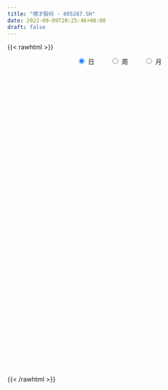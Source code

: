 ```yaml
---
title: "德才股份 - 605287.SH"
date: 2022-09-09T20:25:46+08:00
draft: false
---
```

{{< rawhtml >}}
    <div style="text-align: center">
        <label style="padding: 1rem;"><input style="margin-right: .5rem" type="radio" name="period" value="D" checked onclick="period_change(this)">日</label>
        <label style="padding: 1rem;"><input style="margin-right: .5rem" type="radio" name="period" value="W" onclick="period_change(this)">周</label>
        <label style="padding: 1rem;"><input style="margin-right: .5rem" type="radio" name="period" value="M" onclick="period_change(this)">月</label>
    </div>
    <div id="chart" style="height: 700px;"></div> 
    <script type="text/javascript">
        const D_v = [6586.24,21368.55,115483.19,75875.28,67009.98,45117.8,30492.88,46226.77,47907.28,28290.78,33789.11,23538.32,19998.0,23959.53,26207.3,23365.23,20131.5,15003.35,14083.67,17465.08,15652.26,12820.35,26145.32,20673.61,14553.44,12151.21,11548.1,14999.59,9668.0,27415.74,23268.09,25449.66,20126.17,12416.09,7668.91,11238.77,10821.1,10421.33,11871.44,16351.26,7680.87,14588.43,8398.18,8589.37,9424.03,7746.92,13020.24,26960.28,19848.56,19402.85,15115.69,9011.76,10310.0,6351.92,4906.67,6002.8,6722.03,8168.66,3626.4,7380.38,2760.72,3290.95,3702.9,4397.41,3601.44,3054.05,3240.58,3213.6,4253.01,4013.81,5718.4,4547.26,4730.03,5297.14,5961.33,11525.93,4841.05,4975.91,5561.45,5568.76,3425.98,3963.49,3715.61,6444.96,6772.75,6658.47,5521.7,9421.05,6663.05,4938.35,6088.57,4114.55,4274.1,4609.08,6238.71,5667.64,3914.49,4353.16,4968.0,5592.02,5282.96,4624.49,6031.49,6805.0,5148.0,6420.35,7043.47,5841.49,6207.3,18993.71,9990.63,11486.57,6952.02,12913.11,9933.6,8413.55,7892.12,5104.86,6743.93,4629.26,8440.34,9681.51,10823.04,6127.0,10005.02,14372.4,29770.62,18591.0,46255.64,89722.69,42957.73,36015.23,66776.99,84191.05,45534.0,36509.66,26787.96,39007.47,15828.59,19090.54,11042.42,17081.25,32804.04,24981.73,30517.64,46092.62,37477.55,27126.03,21765.54,23590.56,23121.64,14738.0,36374.15,21999.15,20171.96,17620.05,13995.39,8602.47,6425.0,10796.05,9232.0,10311.0,12737.0,12442.99,9728.0,8390.89,9341.26,9806.2,8599.64,8581.04,16852.45,10362.0,9268.0,6029.59,5219.0,12363.1,7458.0,7479.0,4381.0,10811.14,6592.99,7311.99,11777.05,37586.5,67230.76,36291.87,27453.98,22654.59,30373.54,10926.98,7060.54,8236.98,11582.05,9804.0,20304.4,12532.0,20272.5,23724.0,19591.7,12137.54,10653.0,7809.49,16466.1,16964.58,21224.94,10171.0,7766.0,6868.0,9263.0,6622.0,6111.05,8216.0,19365.0,11745.56,19527.58,13512.63,9565.52,8064.98,6591.37,5739.0,9655.21,7383.0,6909.6,6034.0,4033.0,5588.34,6097.86,5303.36,3073.49,4824.47,8845.27,3597.49,3733.0,2535.49,3342.98,2863.83,5756.49,5443.05,4369.37,4346.79,3143.03,4825.83,5400.38,5972.99,3612.55,3786.0,5231.0,6358.0,3724.0,6656.0,4686.0,4345.05,3542.54,5029.05,5538.72,5275.49,3023.0,3176.47,4356.0,3173.49,4059.0,9890.92,3574.16,1973.0,2243.0,2897.0,2920.98,3254.78,3997.49,2824.05,2104.65,3168.0,2539.0,2465.0,2528.0,1687.0,9336.41,6056.98,3074.83,2644.0,1934.05,3140.0,3630.58,2783.0,2462.41,4135.45,4441.0,6119.0,4502.0,4491.05]
const D_histogram = [0.0,0.2903703704,0.1622859555,-0.2172660614,-0.5119556921,-0.7713017938,-0.9044353995,-1.0783326638,-1.2323827177,-1.2622766079,-1.2852125924,-1.2122256954,-1.0852847937,-0.9484909114,-0.8769009006,-0.8230447566,-0.8182654444,-0.7188258186,-0.6089399236,-0.4368904083,-0.2613428939,-0.1024205651,0.1432830309,0.2846684108,0.3979192232,0.4720140378,0.5249029398,0.5209645515,0.5091449404,0.600972896,0.6341571249,0.6867500851,0.6284849549,0.5323523335,0.4897015078,0.4842444401,0.4961766637,0.4732175763,0.4578704111,0.3691976461,0.3034667293,0.2925218015,0.2705121638,0.2465718463,0.2572141351,0.26222276,0.2851762768,0.3532619601,0.3801672746,0.3930245184,0.3336037896,0.2631440419,0.1722665163,0.1259315039,0.0879588047,0.0774392096,0.0385529252,-0.0397749727,-0.0837441859,-0.1515454803,-0.1640142324,-0.1382214582,-0.1009713453,-0.0946386411,-0.0624900987,-0.0291052505,-0.0144982079,-0.0021825847,0.0042271305,0.000845905,-0.0206221272,-0.0197072192,-0.0411422304,-0.0747301313,-0.120385936,-0.2111430606,-0.225374387,-0.1884665923,-0.2014212577,-0.1442968301,-0.0925007546,-0.0446342648,0.0143161426,0.0930452437,0.1760030085,0.2262288096,0.267468372,0.3360419651,0.3452733905,0.3581590784,0.3137693071,0.2925281265,0.260077559,0.2427693369,0.250622288,0.242630413,0.2067043055,0.1412800378,0.1147195515,0.1174780657,0.1062919675,0.1039405584,0.0534060869,0.041569153,0.0194131379,0.0263680695,0.0415718419,0.0655213068,0.0680205299,0.1301794246,0.1585299447,0.1491644649,0.111204892,0.1412988568,0.1368429933,0.0998046547,0.0223603822,-0.0049249705,0.0032225908,-0.0013171758,0.0164261723,-0.0109055031,0.0077204341,-0.0000873006,0.0206187094,0.0229644295,0.1036098745,0.1580307479,0.3765964237,0.4349255493,0.4493992978,0.3261123074,0.4259712663,0.385710359,0.2518365226,0.060626404,-0.0341057005,-0.2956198037,-0.4475375663,-0.5996362068,-0.6582689475,-0.5733348634,-0.3619945622,-0.222716079,-0.1092328983,0.0430090551,0.1329697288,0.1367550928,0.1479204485,0.102800389,0.1170682994,0.0998979454,0.0024301498,-0.0432597936,-0.1503673144,-0.1866280968,-0.2629493255,-0.2959618025,-0.303891304,-0.3237089237,-0.3485629386,-0.3655418614,-0.4250012232,-0.472539341,-0.4464951039,-0.4180745131,-0.4397555788,-0.5028258991,-0.4795340581,-0.407983719,-0.2458273105,-0.1050204201,-0.0000532003,0.0795006809,0.1247345438,0.1974940626,0.2175096325,0.2016449661,0.2025920999,0.2078215559,0.1741439797,0.1933917742,0.2022427274,0.3778744304,0.4801324642,0.4597470193,0.3637881534,0.2648676352,0.0365701365,-0.1192587519,-0.2001652676,-0.251112427,-0.3259872899,-0.3231231427,-0.2773291367,-0.2836154084,-0.3081669262,-0.4525818989,-0.4312266695,-0.3335481079,-0.2402550562,-0.1189540282,0.0572101882,0.1677752927,0.3025215288,0.3693660584,0.370159854,0.3305835778,0.3193557939,0.2868282235,0.2566798316,0.2622032512,0.2426110155,0.2134944612,0.2062514082,0.19858796,0.1663594126,0.1334459532,0.085570016,0.0484995377,0.0691740683,0.0514102837,0.0116444936,-0.0577226249,-0.083801308,-0.1169274424,-0.1448096351,-0.1516589297,-0.140153262,-0.140401127,-0.0717398626,-0.0354374783,-0.0467663405,-0.0323658866,-0.0159216325,0.0041687728,0.0484562003,0.0639963094,0.0892756064,0.0770109197,0.0672088687,0.0446329444,0.0457648222,0.0150057543,0.0111468407,-0.0037544646,-0.0401034581,-0.0055737827,0.0205297394,-0.0200518734,-0.001978177,0.0263895209,0.0398785951,0.0164406065,0.0259318278,0.0050898361,0.0084362032,0.0178142421,0.0361841912,0.0253212795,0.0304708782,-0.058067207,-0.1022740554,-0.1142299142,-0.0987026123,-0.0799401106,-0.0580366802,-0.0332659832,0.0137771656,0.0403739433,0.0552217709,0.0815848506,0.091899517,0.0888524729,0.0748350793,0.0666312899,0.0725603712,0.0307119259,-0.0044972431,-0.039432659,-0.0461100025,-0.0250479526,-0.0125352953,-0.0143048918,-0.0038411301,0.02332314,0.0569251046,0.0907563471,0.1131783054,0.1014887274]
const D_fast = [0.0,0.362962963,0.2754500369,-0.1584184953,-0.5810970491,-1.0332685992,-1.3925110547,-1.835991485,-2.2981372184,-2.6436002605,-2.9878393932,-3.2179089199,-3.3622892168,-3.4626180622,-3.6102532766,-3.7621583218,-3.9619453706,-4.0422121995,-4.0845612854,-4.0217343722,-3.9115225813,-3.7782053938,-3.4966810401,-3.2841285574,-3.0713979392,-2.8792996151,-2.6951849782,-2.5688822286,-2.4534156046,-2.2113444251,-2.0196209149,-1.7953404335,-1.6964843249,-1.6595288629,-1.5797543116,-1.4641502693,-1.3281738798,-1.2328285732,-1.1337081355,-1.1300814891,-1.1199457235,-1.0577602009,-1.0121417977,-0.9744391536,-0.899493331,-0.8289290161,-0.7346814302,-0.5782802568,-0.4563331237,-0.3452197502,-0.3212395317,-0.3259132689,-0.3737241654,-0.3885763018,-0.4045592998,-0.3957190926,-0.4249671457,-0.5132387867,-0.5781440464,-0.6838317109,-0.7373040211,-0.7460666115,-0.7340593349,-0.751386291,-0.7348602732,-0.7087517376,-0.697769247,-0.68599927,-0.6785327721,-0.6817025214,-0.7083260854,-0.7123379822,-0.744058551,-0.7963289848,-0.8720812735,-1.0156241632,-1.0861990864,-1.0964079397,-1.1597179195,-1.1386676995,-1.1099968126,-1.073288889,-1.010759446,-0.9087690339,-0.781810517,-0.6750275134,-0.5669208581,-0.4143367737,-0.3187870007,-0.2163615432,-0.1823089877,-0.1304181367,-0.0978493145,-0.0544652024,0.0160433208,0.068709049,0.0844590179,0.0543547596,0.0564741612,0.0886021919,0.1039890855,0.1276228161,0.0904398663,0.0889952206,0.0716924899,0.085239439,0.1108361718,0.1511659634,0.1706703191,0.2653740698,0.3333570761,0.3612827126,0.3511243627,0.4165430417,0.4462979264,0.4342107515,0.3623565746,0.3338399793,0.3427931883,0.3379241277,0.359774019,0.3297159677,0.3502720134,0.3424424536,0.3683031409,0.3763899684,0.482937882,0.5768664425,0.8895812241,1.0566417371,1.1834653101,1.1417063965,1.3480581719,1.4042248544,1.3333101486,1.157256631,1.0539981015,0.7185790473,0.4547768931,0.1527692009,-0.0704307767,-0.1288304085,-0.0079887478,0.0756107157,0.1617856718,0.324779889,0.4479829949,0.4859571321,0.5341025999,0.5146826376,0.5582176229,0.5660217552,0.469161497,0.4126566053,0.2679572559,0.1850394493,0.0429808892,-0.0640220384,-0.1479243659,-0.2486692166,-0.3606639661,-0.4690283542,-0.6347380218,-0.8004109748,-0.8859905138,-0.9620885513,-1.0937085117,-1.2824853068,-1.3790769803,-1.4095225709,-1.3088229901,-1.1942712047,-1.089317285,-0.9898882336,-0.9134707348,-0.7913377003,-0.7169447222,-0.6823981472,-0.6308029884,-0.5736181433,-0.5637597246,-0.4961639866,-0.4367523516,-0.1666520409,0.0556391089,0.1501904188,0.1451785913,0.1124749818,-0.1066799826,-0.292323559,-0.4232713917,-0.5369966578,-0.6933683432,-0.7712849816,-0.7948232598,-0.8720133837,-0.973606633,-1.2311670804,-1.3176185183,-1.3033269837,-1.2700976961,-1.1785351751,-0.9880684117,-0.835559484,-0.6251828657,-0.4659968215,-0.3726630624,-0.3295934442,-0.2609822796,-0.2218027941,-0.1877812281,-0.1167069957,-0.0756464775,-0.0513894165,-0.0070696175,0.0349139244,0.0442752301,0.044723259,0.0182398258,-0.0067057681,0.0312622796,0.026351066,-0.0105036007,-0.0943013755,-0.1413303857,-0.2036883807,-0.2677729821,-0.3125370091,-0.3360696569,-0.3714178037,-0.3206915049,-0.2932484902,-0.3162689375,-0.3099599553,-0.2974961093,-0.2763635108,-0.2199620333,-0.1884228468,-0.1408246482,-0.133836605,-0.1268364388,-0.138254127,-0.1256810437,-0.152688673,-0.1537608764,-0.1696007978,-0.2159756559,-0.1828394262,-0.1516034693,-0.1971980504,-0.1796188982,-0.1446538201,-0.1211950971,-0.1405229341,-0.1245487558,-0.1441182885,-0.1386628706,-0.1248312712,-0.0974152743,-0.1019478661,-0.0891805479,-0.1922354348,-0.262010797,-0.3025241344,-0.3116724856,-0.3128950116,-0.3055007512,-0.28904655,-0.2385591097,-0.2018688462,-0.1732155759,-0.1264562836,-0.0931667379,-0.0740006637,-0.0693092876,-0.0608552545,-0.0367860804,-0.0709565443,-0.107290024,-0.1520836046,-0.1702884487,-0.155488387,-0.1461095536,-0.1514553729,-0.1419518938,-0.1089568387,-0.061123598,-0.0046032687,0.0461132659,0.0597958698]
const D_slow = [0.0,0.0725925926,0.1131640815,0.0588475661,-0.0691413569,-0.2619668054,-0.4880756552,-0.7576588212,-1.0657545006,-1.3813236526,-1.7026268007,-2.0056832246,-2.277004423,-2.5141271508,-2.733352376,-2.9391135652,-3.1436799262,-3.3233863809,-3.4756213618,-3.5848439639,-3.6501796874,-3.6757848286,-3.6399640709,-3.5687969682,-3.4693171624,-3.351313653,-3.220087918,-3.0898467801,-2.962560545,-2.812317321,-2.6537780398,-2.4820905185,-2.3249692798,-2.1918811964,-2.0694558195,-1.9483947094,-1.8243505435,-1.7060461494,-1.5915785467,-1.4992791352,-1.4234124528,-1.3502820024,-1.2826539615,-1.2210109999,-1.1567074661,-1.0911517761,-1.0198577069,-0.9315422169,-0.8365003983,-0.7382442687,-0.6548433213,-0.5890573108,-0.5459906817,-0.5145078057,-0.4925181046,-0.4731583022,-0.4635200709,-0.473463814,-0.4943998605,-0.5322862306,-0.5732897887,-0.6078451532,-0.6330879896,-0.6567476498,-0.6723701745,-0.6796464871,-0.6832710391,-0.6838166853,-0.6827599026,-0.6825484264,-0.6877039582,-0.692630763,-0.7029163206,-0.7215988534,-0.7516953374,-0.8044811026,-0.8608246994,-0.9079413474,-0.9582966618,-0.9943708694,-1.017496058,-1.0286546242,-1.0250755886,-1.0018142776,-0.9578135255,-0.9012563231,-0.8343892301,-0.7503787388,-0.6640603912,-0.5745206216,-0.4960782948,-0.4229462632,-0.3579268734,-0.2972345392,-0.2345789672,-0.173921364,-0.1222452876,-0.0869252782,-0.0582453903,-0.0288758739,-0.002302882,0.0236822576,0.0370337794,0.0474260676,0.0522793521,0.0588713695,0.0692643299,0.0856446566,0.1026497891,0.1351946453,0.1748271314,0.2121182477,0.2399194707,0.2752441849,0.3094549332,0.3344060968,0.3399961924,0.3387649498,0.3395705975,0.3392413035,0.3433478466,0.3406214708,0.3425515794,0.3425297542,0.3476844315,0.3534255389,0.3793280075,0.4188356945,0.5129848004,0.6217161878,0.7340660122,0.8155940891,0.9220869056,1.0185144954,1.081473626,1.096630227,1.0881038019,1.014198851,0.9023144594,0.7524054077,0.5878381708,0.444504455,0.3540058144,0.2983267947,0.2710185701,0.2817708339,0.3150132661,0.3492020393,0.3861821514,0.4118822487,0.4411493235,0.4661238098,0.4667313473,0.4559163989,0.4183245703,0.3716675461,0.3059302147,0.2319397641,0.1559669381,0.0750397072,-0.0121010275,-0.1034864928,-0.2097367986,-0.3278716339,-0.4394954099,-0.5440140382,-0.6539529329,-0.7796594076,-0.8995429222,-1.0015388519,-1.0629956796,-1.0892507846,-1.0892640847,-1.0693889145,-1.0382052785,-0.9888317629,-0.9344543547,-0.8840431132,-0.8333950883,-0.7814396993,-0.7379037043,-0.6895557608,-0.6389950789,-0.5445264713,-0.4244933553,-0.3095566005,-0.2186095621,-0.1523926533,-0.1432501192,-0.1730648071,-0.223106124,-0.2858842308,-0.3673810533,-0.4481618389,-0.5174941231,-0.5883979752,-0.6654397068,-0.7785851815,-0.8863918489,-0.9697788758,-1.0298426399,-1.059581147,-1.0452785999,-1.0033347767,-0.9277043945,-0.8353628799,-0.7428229164,-0.660177022,-0.5803380735,-0.5086310176,-0.4444610597,-0.3789102469,-0.318257493,-0.2648838777,-0.2133210257,-0.1636740357,-0.1220841825,-0.0887226942,-0.0673301902,-0.0552053058,-0.0379117887,-0.0250592178,-0.0221480944,-0.0365787506,-0.0575290776,-0.0867609382,-0.122963347,-0.1608780794,-0.1959163949,-0.2310166767,-0.2489516423,-0.2578110119,-0.269502597,-0.2775940687,-0.2815744768,-0.2805322836,-0.2684182335,-0.2524191562,-0.2301002546,-0.2108475247,-0.1940453075,-0.1828870714,-0.1714458659,-0.1676944273,-0.1649077171,-0.1658463333,-0.1758721978,-0.1772656435,-0.1721332086,-0.177146177,-0.1776407212,-0.171043341,-0.1610736922,-0.1569635406,-0.1504805836,-0.1492081246,-0.1470990738,-0.1426455133,-0.1335994655,-0.1272691456,-0.1196514261,-0.1341682278,-0.1597367416,-0.1882942202,-0.2129698733,-0.2329549009,-0.247464071,-0.2557805668,-0.2523362754,-0.2422427895,-0.2284373468,-0.2080411342,-0.1850662549,-0.1628531367,-0.1441443669,-0.1274865444,-0.1093464516,-0.1016684701,-0.1027927809,-0.1126509456,-0.1241784463,-0.1304404344,-0.1335742582,-0.1371504812,-0.1381107637,-0.1322799787,-0.1180487026,-0.0953596158,-0.0670650395,-0.0416928576]
const D_data = [['2021-07-06', 37.87, 45.45, 37.87, 45.45],['2021-07-07', 50.0, 50.0, 50.0, 50.0],['2021-07-08', 55.0, 45.39, 45.05, 55.0],['2021-07-09', 41.3, 40.85, 40.85, 44.2],['2021-07-12', 39.98, 39.79, 38.11, 41.5],['2021-07-13', 39.0, 38.19, 38.15, 39.05],['2021-07-14', 38.19, 37.98, 37.77, 38.57],['2021-07-15', 37.99, 35.75, 35.7, 38.09],['2021-07-16', 35.6, 34.05, 33.91, 35.7],['2021-07-19', 33.7, 33.93, 33.35, 34.51],['2021-07-20', 33.66, 32.63, 32.41, 33.93],['2021-07-21', 32.7, 32.7, 32.57, 33.23],['2021-07-22', 32.7, 32.69, 32.33, 32.9],['2021-07-23', 32.88, 32.37, 32.35, 33.27],['2021-07-26', 32.18, 31.01, 30.81, 32.19],['2021-07-27', 31.27, 30.04, 30.0, 31.27],['2021-07-28', 29.84, 28.49, 28.2, 29.84],['2021-07-29', 28.45, 28.88, 28.45, 29.25],['2021-07-30', 28.89, 28.56, 28.22, 28.9],['2021-08-02', 28.56, 29.18, 28.25, 29.45],['2021-08-03', 29.35, 29.37, 29.2, 29.94],['2021-08-04', 29.19, 29.4, 28.87, 29.6],['2021-08-05', 29.39, 31.08, 29.13, 31.78],['2021-08-06', 30.42, 30.48, 30.33, 31.33],['2021-08-09', 30.16, 30.59, 29.81, 30.77],['2021-08-10', 30.51, 30.47, 30.36, 30.78],['2021-08-11', 30.45, 30.48, 30.26, 30.77],['2021-08-12', 30.6, 29.87, 29.8, 30.6],['2021-08-13', 29.84, 29.71, 29.68, 30.1],['2021-08-16', 29.75, 31.26, 29.75, 31.5],['2021-08-17', 31.23, 30.97, 30.6, 31.74],['2021-08-18', 30.93, 31.61, 30.83, 31.79],['2021-08-19', 31.75, 30.39, 30.22, 31.78],['2021-08-20', 30.1, 29.64, 29.38, 30.15],['2021-08-23', 29.3, 30.04, 29.29, 30.15],['2021-08-24', 30.0, 30.48, 29.92, 30.65],['2021-08-25', 30.48, 30.84, 30.45, 31.02],['2021-08-26', 30.86, 30.51, 30.51, 31.05],['2021-08-27', 30.9, 30.64, 30.52, 31.45],['2021-08-30', 30.55, 29.55, 29.55, 30.84],['2021-08-31', 29.54, 29.48, 29.3, 29.8],['2021-09-01', 29.51, 30.0, 28.97, 30.46],['2021-09-02', 29.8, 29.81, 29.6, 29.92],['2021-09-03', 29.64, 29.69, 29.64, 30.06],['2021-09-06', 29.69, 30.12, 29.64, 30.15],['2021-09-07', 30.12, 30.14, 29.9, 30.19],['2021-09-08', 30.23, 30.51, 29.95, 30.64],['2021-09-09', 30.49, 31.44, 30.33, 31.58],['2021-09-10', 31.28, 31.35, 30.63, 31.45],['2021-09-13', 31.36, 31.48, 31.0, 31.92],['2021-09-14', 31.48, 30.64, 30.61, 31.49],['2021-09-15', 30.59, 30.3, 30.05, 30.67],['2021-09-16', 30.3, 29.7, 29.69, 30.3],['2021-09-17', 29.72, 29.93, 29.6, 30.15],['2021-09-22', 29.7, 29.82, 29.31, 29.89],['2021-09-23', 29.81, 30.03, 29.8, 30.17],['2021-09-24', 30.15, 29.52, 29.46, 30.15],['2021-09-27', 29.41, 28.64, 28.54, 29.62],['2021-09-28', 28.64, 28.62, 28.41, 28.84],['2021-09-29', 28.62, 27.85, 27.85, 28.62],['2021-09-30', 27.79, 28.12, 27.79, 28.25],['2021-10-08', 28.18, 28.43, 28.18, 28.55],['2021-10-11', 28.39, 28.56, 28.39, 28.66],['2021-10-12', 28.49, 28.12, 27.99, 28.57],['2021-10-13', 28.12, 28.39, 28.01, 28.44],['2021-10-14', 28.28, 28.45, 28.19, 28.5],['2021-10-15', 28.57, 28.23, 28.18, 28.57],['2021-10-18', 28.2, 28.17, 28.08, 28.4],['2021-10-19', 28.18, 28.05, 28.0, 28.25],['2021-10-20', 28.05, 27.84, 27.84, 28.15],['2021-10-21', 27.91, 27.44, 27.41, 27.95],['2021-10-22', 27.4, 27.55, 27.4, 27.87],['2021-10-25', 27.7, 27.09, 26.56, 27.7],['2021-10-26', 27.21, 26.64, 26.63, 27.22],['2021-10-27', 26.56, 26.09, 26.0, 26.7],['2021-10-28', 25.51, 24.91, 24.8, 25.88],['2021-10-29', 24.91, 25.29, 24.7, 25.41],['2021-11-01', 25.14, 25.7, 25.06, 25.82],['2021-11-02', 25.61, 24.85, 24.72, 25.68],['2021-11-03', 25.0, 25.57, 25.0, 25.88],['2021-11-04', 25.66, 25.56, 25.44, 25.67],['2021-11-05', 25.58, 25.58, 25.51, 25.84],['2021-11-08', 25.6, 25.85, 25.5, 25.85],['2021-11-09', 25.94, 26.37, 25.77, 26.49],['2021-11-10', 26.6, 26.83, 26.17, 26.83],['2021-11-11', 26.84, 26.81, 26.55, 27.06],['2021-11-12', 26.8, 27.02, 26.66, 27.17],['2021-11-15', 27.02, 27.79, 27.02, 27.79],['2021-11-16', 27.82, 27.43, 27.39, 27.92],['2021-11-17', 27.45, 27.73, 27.45, 27.79],['2021-11-18', 27.73, 27.12, 27.06, 27.73],['2021-11-19', 27.0, 27.41, 27.0, 27.55],['2021-11-22', 27.38, 27.29, 27.22, 27.54],['2021-11-23', 27.33, 27.5, 27.18, 27.54],['2021-11-24', 27.49, 27.95, 27.43, 28.08],['2021-11-25', 28.0, 27.92, 27.63, 28.17],['2021-11-26', 27.9, 27.61, 27.51, 27.94],['2021-11-29', 27.26, 27.09, 26.92, 27.32],['2021-11-30', 27.28, 27.42, 27.2, 27.66],['2021-12-01', 27.25, 27.81, 27.24, 27.94],['2021-12-02', 28.07, 27.7, 27.66, 28.07],['2021-12-03', 27.71, 27.86, 27.67, 27.98],['2021-12-06', 28.0, 27.18, 27.06, 28.06],['2021-12-07', 27.46, 27.54, 26.92, 27.88],['2021-12-08', 27.6, 27.35, 27.2, 27.78],['2021-12-09', 27.36, 27.7, 27.33, 27.84],['2021-12-10', 27.75, 27.9, 27.61, 28.18],['2021-12-13', 27.9, 28.17, 27.89, 28.37],['2021-12-14', 28.2, 28.04, 27.81, 28.2],['2021-12-15', 28.18, 29.06, 28.01, 29.28],['2021-12-16', 28.98, 29.02, 28.61, 29.18],['2021-12-17', 29.38, 28.75, 28.75, 29.8],['2021-12-20', 28.7, 28.4, 28.35, 29.0],['2021-12-21', 28.75, 29.37, 28.46, 29.44],['2021-12-22', 29.85, 29.16, 29.07, 29.96],['2021-12-23', 29.37, 28.78, 28.62, 29.55],['2021-12-24', 28.77, 28.06, 28.02, 28.95],['2021-12-27', 28.3, 28.46, 27.9, 28.62],['2021-12-28', 28.33, 28.9, 28.33, 29.41],['2021-12-29', 28.87, 28.8, 28.5, 29.1],['2021-12-30', 28.62, 29.17, 28.5, 29.21],['2021-12-31', 28.85, 28.63, 28.54, 29.16],['2022-01-04', 28.65, 29.23, 28.55, 29.29],['2022-01-05', 29.07, 28.98, 28.7, 29.22],['2022-01-06', 28.8, 29.43, 28.77, 29.54],['2022-01-07', 29.46, 29.33, 29.23, 29.94],['2022-01-10', 29.8, 30.64, 29.25, 31.2],['2022-01-11', 30.39, 30.84, 30.27, 30.95],['2022-01-12', 30.72, 33.92, 30.72, 33.92],['2022-01-13', 35.8, 33.07, 32.4, 36.2],['2022-01-14', 32.57, 33.17, 32.09, 34.0],['2022-01-17', 32.03, 31.57, 31.16, 32.49],['2022-01-18', 31.46, 34.73, 30.16, 34.73],['2022-01-19', 34.7, 33.6, 33.3, 37.09],['2022-01-20', 33.31, 32.36, 32.3, 34.14],['2022-01-21', 32.5, 31.04, 31.01, 32.84],['2022-01-24', 31.0, 31.64, 30.89, 32.54],['2022-01-25', 31.48, 28.6, 28.48, 31.49],['2022-01-26', 28.6, 28.69, 28.28, 29.19],['2022-01-27', 28.5, 27.56, 27.45, 28.5],['2022-01-28', 27.76, 27.75, 27.31, 28.19],['2022-02-07', 28.16, 29.2, 27.74, 29.48],['2022-02-08', 29.2, 31.27, 28.9, 31.29],['2022-02-09', 31.88, 31.13, 30.01, 31.88],['2022-02-10', 30.66, 31.4, 30.66, 32.59],['2022-02-11', 31.0, 32.62, 30.8, 33.52],['2022-02-14', 32.62, 32.61, 32.15, 33.3],['2022-02-15', 32.74, 31.94, 31.68, 32.82],['2022-02-16', 31.8, 32.24, 31.72, 32.38],['2022-02-17', 32.09, 31.6, 31.42, 32.32],['2022-02-18', 31.51, 32.41, 31.23, 32.56],['2022-02-21', 32.32, 32.16, 31.91, 32.4],['2022-02-22', 32.2, 30.95, 30.73, 33.18],['2022-02-23', 30.9, 31.26, 30.75, 31.45],['2022-02-24', 30.85, 30.06, 29.5, 31.46],['2022-02-25', 30.16, 30.48, 30.16, 31.69],['2022-02-28', 30.48, 29.54, 29.43, 30.51],['2022-03-01', 29.8, 29.6, 29.32, 29.97],['2022-03-02', 29.45, 29.59, 29.4, 29.78],['2022-03-03', 29.62, 29.13, 29.1, 29.79],['2022-03-04', 29.12, 28.68, 28.61, 29.13],['2022-03-07', 28.68, 28.37, 28.09, 28.87],['2022-03-08', 28.3, 27.29, 27.11, 28.38],['2022-03-09', 27.19, 26.75, 25.63, 27.52],['2022-03-10', 27.0, 27.19, 26.93, 27.6],['2022-03-11', 26.88, 26.95, 26.16, 27.14],['2022-03-14', 26.61, 25.91, 25.81, 26.77],['2022-03-15', 25.76, 24.68, 24.58, 26.18],['2022-03-16', 24.99, 25.14, 24.21, 25.26],['2022-03-17', 25.37, 25.51, 25.35, 25.92],['2022-03-18', 25.52, 26.87, 25.41, 27.1],['2022-03-21', 26.83, 27.13, 26.68, 27.17],['2022-03-22', 27.05, 27.15, 26.62, 27.49],['2022-03-23', 26.96, 27.21, 26.94, 27.4],['2022-03-24', 27.0, 27.05, 26.75, 27.13],['2022-03-25', 27.6, 27.7, 27.26, 28.18],['2022-03-28', 27.28, 27.32, 26.76, 27.68],['2022-03-29', 27.69, 26.92, 26.68, 27.69],['2022-03-30', 27.26, 27.13, 26.78, 27.29],['2022-03-31', 27.0, 27.25, 27.0, 27.94],['2022-04-01', 26.95, 26.73, 26.6, 27.55],['2022-04-06', 26.78, 27.4, 26.69, 27.75],['2022-04-07', 27.4, 27.41, 27.12, 28.49],['2022-04-08', 27.52, 30.15, 27.52, 30.15],['2022-04-11', 31.0, 30.26, 29.1, 32.49],['2022-04-12', 28.5, 29.27, 28.0, 29.65],['2022-04-13', 28.86, 28.3, 28.03, 28.86],['2022-04-14', 28.38, 27.96, 27.69, 28.5],['2022-04-15', 27.73, 25.55, 25.29, 27.97],['2022-04-18', 25.19, 25.36, 24.55, 25.65],['2022-04-19', 25.19, 25.5, 25.18, 25.75],['2022-04-20', 25.65, 25.3, 25.21, 25.74],['2022-04-21', 25.05, 24.38, 24.3, 25.35],['2022-04-22', 24.25, 24.84, 23.92, 25.31],['2022-04-25', 24.39, 25.2, 24.33, 26.0],['2022-04-26', 24.9, 24.35, 24.2, 25.3],['2022-04-27', 25.0, 23.71, 22.35, 25.0],['2022-04-28', 21.65, 21.34, 21.34, 22.0],['2022-04-29', 21.01, 22.61, 21.01, 22.99],['2022-05-05', 22.36, 23.45, 22.13, 23.85],['2022-05-06', 22.88, 23.54, 22.87, 24.27],['2022-05-09', 24.1, 24.18, 23.7, 24.5],['2022-05-10', 23.72, 25.5, 23.7, 25.66],['2022-05-11', 25.82, 25.4, 25.36, 26.35],['2022-05-12', 25.46, 26.42, 25.1, 27.27],['2022-05-13', 26.13, 26.26, 25.81, 26.42],['2022-05-16', 26.01, 25.8, 25.66, 26.37],['2022-05-17', 25.67, 25.37, 24.96, 25.82],['2022-05-18', 25.73, 25.76, 25.44, 26.64],['2022-05-19', 25.67, 25.54, 25.05, 25.73],['2022-05-20', 25.7, 25.55, 25.22, 25.76],['2022-05-23', 25.61, 26.08, 25.4, 26.18],['2022-05-24', 26.3, 25.88, 25.18, 26.3],['2022-05-25', 25.67, 25.77, 25.38, 26.09],['2022-05-26', 25.8, 26.08, 25.8, 27.53],['2022-05-27', 25.65, 26.17, 25.61, 26.5],['2022-05-30', 26.08, 25.88, 25.52, 26.26],['2022-05-31', 26.04, 25.8, 25.39, 26.05],['2022-06-01', 25.8, 25.47, 25.3, 25.95],['2022-06-02', 25.32, 25.42, 25.15, 25.5],['2022-06-06', 25.42, 26.14, 25.39, 26.17],['2022-06-07', 26.26, 25.71, 25.42, 26.31],['2022-06-08', 25.93, 25.3, 24.91, 25.93],['2022-06-09', 25.08, 24.61, 24.53, 25.25],['2022-06-10', 24.66, 24.83, 24.36, 25.0],['2022-06-13', 24.76, 24.49, 24.12, 25.09],['2022-06-14', 24.59, 24.27, 23.7, 24.59],['2022-06-15', 24.05, 24.3, 24.05, 24.7],['2022-06-16', 24.31, 24.4, 24.24, 24.47],['2022-06-17', 24.4, 24.14, 23.72, 24.4],['2022-06-20', 24.3, 25.07, 24.3, 25.26],['2022-06-21', 25.09, 24.87, 24.67, 25.16],['2022-06-22', 24.88, 24.27, 24.26, 25.0],['2022-06-23', 24.26, 24.53, 24.15, 24.8],['2022-06-24', 24.53, 24.58, 24.41, 24.79],['2022-06-27', 24.68, 24.68, 24.57, 24.75],['2022-06-28', 24.82, 25.14, 24.51, 25.23],['2022-06-29', 25.2, 24.95, 24.91, 25.34],['2022-06-30', 25.06, 25.21, 24.84, 25.38],['2022-07-01', 25.33, 24.81, 24.8, 25.33],['2022-07-04', 24.75, 24.81, 24.36, 24.88],['2022-07-05', 24.78, 24.58, 24.3, 25.0],['2022-07-06', 24.49, 24.83, 24.49, 24.92],['2022-07-07', 24.66, 24.35, 24.3, 24.84],['2022-07-08', 24.65, 24.58, 24.27, 24.86],['2022-07-11', 24.5, 24.37, 24.2, 24.64],['2022-07-12', 24.48, 23.92, 23.87, 24.48],['2022-07-13', 24.0, 24.76, 24.0, 24.77],['2022-07-14', 24.97, 24.8, 24.49, 24.97],['2022-07-15', 24.82, 23.9, 23.88, 24.82],['2022-07-18', 24.2, 24.54, 24.2, 24.74],['2022-07-19', 24.7, 24.78, 24.56, 24.86],['2022-07-20', 24.81, 24.71, 24.51, 24.81],['2022-07-21', 24.7, 24.22, 24.11, 24.7],['2022-07-22', 24.44, 24.59, 24.02, 24.85],['2022-07-25', 24.84, 24.17, 24.0, 24.84],['2022-07-26', 24.38, 24.41, 24.05, 24.44],['2022-07-27', 24.2, 24.51, 24.2, 24.62],['2022-07-28', 24.66, 24.7, 24.53, 24.87],['2022-07-29', 24.69, 24.36, 24.3, 24.76],['2022-08-01', 24.88, 24.55, 24.5, 24.88],['2022-08-02', 24.62, 23.12, 22.9, 24.62],['2022-08-03', 23.0, 23.23, 23.0, 23.6],['2022-08-04', 23.45, 23.37, 23.14, 23.47],['2022-08-05', 23.4, 23.61, 23.27, 23.62],['2022-08-08', 23.87, 23.64, 23.48, 23.99],['2022-08-09', 23.64, 23.7, 23.49, 23.78],['2022-08-10', 23.7, 23.79, 23.41, 23.79],['2022-08-11', 23.76, 24.22, 23.75, 24.49],['2022-08-12', 24.12, 24.15, 23.91, 24.49],['2022-08-15', 24.2, 24.12, 23.84, 24.2],['2022-08-16', 24.23, 24.4, 24.13, 24.45],['2022-08-17', 24.4, 24.34, 24.29, 24.45],['2022-08-18', 24.3, 24.24, 23.95, 24.32],['2022-08-19', 24.3, 24.1, 24.01, 24.43],['2022-08-22', 24.0, 24.15, 23.81, 24.22],['2022-08-23', 24.0, 24.36, 23.91, 25.53],['2022-08-24', 24.31, 23.69, 23.69, 24.36],['2022-08-25', 23.8, 23.56, 23.31, 23.8],['2022-08-26', 23.5, 23.34, 23.33, 23.69],['2022-08-29', 23.28, 23.53, 23.0, 23.53],['2022-08-30', 23.48, 23.87, 23.48, 23.99],['2022-08-31', 23.95, 23.82, 23.56, 24.09],['2022-09-01', 23.9, 23.64, 23.62, 24.1],['2022-09-02', 23.87, 23.79, 23.55, 23.87],['2022-09-05', 23.88, 24.09, 23.68, 24.19],['2022-09-06', 24.22, 24.35, 23.88, 24.37],['2022-09-07', 24.29, 24.58, 24.08, 24.62],['2022-09-08', 24.69, 24.66, 24.32, 24.69],['2022-09-09', 24.55, 24.34, 24.28, 24.79]]
const W_v = [219313.26,236754.71,129575.74,98791.05,92756.62,62920.34,108675.75,52021.55,55608.11,77000.03,60192.22,17631.5,21936.16,3290.95,17996.38,21746.08,32355.48,23495.59,29113.49,31225.57,24704.02,24820.63,31448.31,52519.7,46104.4,34599.9,41327.46,227297.68,269026.9300000001,111756.98,151477.28,133081.32,110903.31,49050.91,53609.88,53180.59,43241.69,36722.13,56675.54,184004.74,47610.55,96424.6,22790.54,72636.11,36630.05,72366.77,29960.87,34014.81,24887.52,22054.23,22779.53,22954.78,25755.0,23141.36,19004.45,21740.08,15894.3,12804.65,22799.22,13950.04,23688.5]
const W_histogram = [0.0,-0.433960114,-0.7894335923,-1.2112110058,-1.284000364,-1.3029780507,-1.2395906673,-1.0567911469,-0.9307648691,-0.6782439614,-0.5546887831,-0.4527237037,-0.4317836962,-0.3526140164,-0.2728406413,-0.2268813536,-0.3048401428,-0.2929518183,-0.1513142594,-0.0024409401,0.1310436356,0.250777571,0.3416429386,0.4605643688,0.4915078159,0.5449762717,0.6168142469,0.8953816356,0.9058878439,0.6717345532,0.8157292485,0.8631383915,0.7357906671,0.5122037825,0.2433166712,0.0648763394,0.0104066416,-0.0784007866,0.0962632284,-0.0851272036,-0.2317321446,-0.445323625,-0.487025352,-0.3034601906,-0.2065278365,-0.0836283903,-0.0381354593,-0.0332465023,-0.0603696078,-0.0338838611,0.0114899677,0.036941596,0.0197700125,0.064168328,0.0859715269,0.0590884532,0.0852891339,0.1055413876,0.0754525345,0.0924355599,0.1442031356]
const W_fast = [0.0,-0.5424501425,-1.0952820188,-1.8198621838,-2.213651633,-2.5583738324,-2.8048841158,-2.8862823822,-2.9929473216,-2.9099874043,-2.9251044218,-2.9363202683,-3.0233261848,-3.0323100091,-3.0207467944,-3.031507845,-3.1856766699,-3.2470263001,-3.143217306,-2.9949542217,-2.8287087372,-2.646280409,-2.4700043067,-2.2359417844,-2.0821213833,-1.8924088595,-1.6663673226,-1.163954525,-0.9269763557,-0.9931960081,-0.6452690007,-0.3820752598,-0.3254753175,-0.4210112564,-0.6290692,-0.7912904469,-0.8431584843,-0.9515661092,-0.752836287,-0.9555085199,-1.1600464971,-1.4849688837,-1.6484269487,-1.5407268349,-1.49542644,-1.3934340913,-1.3574750251,-1.3608976938,-1.4031132012,-1.3850984198,-1.3368520991,-1.3021650718,-1.3143941521,-1.2539537547,-1.210657674,-1.2227686344,-1.1752456703,-1.1286080696,-1.1398337891,-1.0997418738,-1.0119235142]
const W_slow = [0.0,-0.1084900285,-0.3058484266,-0.608651178,-0.929651269,-1.2553957817,-1.5652934485,-1.8294912352,-2.0621824525,-2.2317434429,-2.3704156386,-2.4835965646,-2.5915424886,-2.6796959927,-2.7479061531,-2.8046264914,-2.8808365271,-2.9540744817,-2.9919030466,-2.9925132816,-2.9597523727,-2.89705798,-2.8116472453,-2.6965061531,-2.5736291992,-2.4373851312,-2.2831815695,-2.0593361606,-1.8328641996,-1.6649305613,-1.4609982492,-1.2452136513,-1.0612659846,-0.9332150389,-0.8723858711,-0.8561667863,-0.8535651259,-0.8731653226,-0.8490995154,-0.8703813163,-0.9283143525,-1.0396452587,-1.1614015967,-1.2372666444,-1.2888986035,-1.309805701,-1.3193395659,-1.3276511914,-1.3427435934,-1.3512145587,-1.3483420668,-1.3391066678,-1.3341641646,-1.3181220826,-1.2966292009,-1.2818570876,-1.2605348041,-1.2341494572,-1.2152863236,-1.1921774337,-1.1561266498]
const W_data = [['2021-07-09', 37.87, 40.85, 37.87, 55.0],['2021-07-16', 39.98, 34.05, 33.91, 41.5],['2021-07-23', 33.7, 32.37, 32.33, 34.51],['2021-07-30', 32.18, 28.56, 28.2, 32.19],['2021-08-06', 28.56, 30.48, 28.25, 31.78],['2021-08-13', 30.16, 29.71, 29.68, 30.78],['2021-08-20', 29.75, 29.64, 29.38, 31.79],['2021-08-27', 29.3, 30.64, 29.29, 31.45],['2021-09-03', 30.55, 29.69, 28.97, 30.84],['2021-09-10', 29.69, 31.35, 29.64, 31.58],['2021-09-17', 31.36, 29.93, 29.6, 31.92],['2021-09-24', 29.7, 29.52, 29.31, 30.17],['2021-09-30', 29.41, 28.12, 27.79, 29.62],['2021-10-08', 28.18, 28.43, 28.18, 28.55],['2021-10-15', 28.39, 28.23, 27.99, 28.66],['2021-10-22', 28.2, 27.55, 27.4, 28.4],['2021-10-29', 27.7, 25.29, 24.7, 27.7],['2021-11-05', 25.14, 25.58, 24.72, 25.88],['2021-11-12', 25.6, 27.02, 25.5, 27.17],['2021-11-19', 27.02, 27.41, 27.0, 27.92],['2021-11-26', 27.38, 27.61, 27.18, 28.17],['2021-12-03', 27.26, 27.86, 26.92, 28.07],['2021-12-10', 28.0, 27.9, 26.92, 28.18],['2021-12-17', 27.9, 28.75, 27.81, 29.8],['2021-12-24', 28.7, 28.06, 28.02, 29.96],['2021-12-31', 28.3, 28.63, 27.9, 29.41],['2022-01-07', 28.65, 29.33, 28.55, 29.94],['2022-01-14', 29.8, 33.17, 29.25, 36.2],['2022-01-21', 32.03, 31.04, 30.16, 37.09],['2022-01-28', 31.0, 27.75, 27.31, 32.54],['2022-02-11', 28.16, 32.62, 27.74, 33.52],['2022-02-18', 32.62, 32.41, 31.23, 33.3],['2022-02-25', 32.32, 30.48, 29.5, 33.18],['2022-03-04', 30.48, 28.68, 28.61, 30.51],['2022-03-11', 28.68, 26.95, 25.63, 28.87],['2022-03-18', 26.61, 26.87, 24.21, 27.1],['2022-03-25', 26.83, 27.7, 26.62, 28.18],['2022-04-01', 27.28, 26.73, 26.6, 27.94],['2022-04-08', 26.78, 30.15, 26.69, 30.15],['2022-04-15', 31.0, 25.55, 25.29, 32.49],['2022-04-22', 25.19, 24.84, 23.92, 25.75],['2022-04-29', 24.39, 22.61, 21.01, 26.0],['2022-05-06', 22.36, 23.54, 22.13, 24.27],['2022-05-13', 24.1, 26.26, 23.7, 27.27],['2022-05-20', 26.01, 25.55, 24.96, 26.64],['2022-05-27', 25.61, 26.17, 25.18, 27.53],['2022-06-02', 26.08, 25.42, 25.15, 26.26],['2022-06-10', 25.42, 24.83, 24.36, 26.31],['2022-06-17', 24.76, 24.14, 23.7, 25.09],['2022-06-24', 24.3, 24.58, 24.15, 25.26],['2022-07-01', 24.68, 24.81, 24.51, 25.38],['2022-07-08', 24.75, 24.58, 24.27, 25.0],['2022-07-15', 24.5, 23.9, 23.87, 24.97],['2022-07-22', 24.2, 24.59, 24.02, 24.86],['2022-07-29', 24.84, 24.36, 24.0, 24.87],['2022-08-05', 24.88, 23.61, 22.9, 24.88],['2022-08-12', 23.87, 24.15, 23.41, 24.49],['2022-08-19', 24.2, 24.1, 23.84, 24.45],['2022-08-26', 24.0, 23.34, 23.31, 25.53],['2022-09-02', 23.28, 23.79, 23.0, 24.1],['2022-09-09', 23.88, 24.34, 23.68, 24.79]]
const M_v = [684434.76,340406.39,208335.89,75388.89,117859.83,180171.78,649409.0499999999,409457.3000000001,215216.82,391308.42,222053.97,111719.67,95202.38,81942.88,28933.91]
const M_histogram = [0.0,0.0587122507,0.0055083189,-0.2088779902,-0.1960401186,-0.0997209506,-0.0892781664,0.0373881814,-0.0302001354,-0.3659030993,-0.3515307508,-0.3589209603,-0.3953386517,-0.4273565984,-0.3863176807]
const M_fast = [0.0,0.0733903134,0.0215634613,-0.2450423454,-0.2812145034,-0.2098255731,-0.2217023305,-0.0856889372,-0.160827288,-0.5880060267,-0.6615163659,-0.7586368155,-0.8938891699,-1.0327462661,-1.0882867686]
const M_slow = [0.0,0.0146780627,0.0160551424,-0.0361643552,-0.0851743848,-0.1101046225,-0.1324241641,-0.1230771187,-0.1306271526,-0.2221029274,-0.3099856151,-0.3997158552,-0.4985505181,-0.6053896677,-0.7019690879]
const M_data = [['2021-07-30', 37.87, 28.56, 28.2, 55.0],['2021-08-31', 28.56, 29.48, 28.25, 31.79],['2021-09-30', 29.51, 28.12, 27.79, 31.92],['2021-10-29', 28.18, 25.29, 24.7, 28.66],['2021-11-30', 25.14, 27.42, 24.72, 28.17],['2021-12-31', 27.25, 28.63, 26.92, 29.96],['2022-01-28', 28.65, 27.75, 27.31, 37.09],['2022-02-28', 28.16, 29.54, 27.74, 33.52],['2022-03-31', 29.8, 27.25, 24.21, 29.97],['2022-04-29', 26.95, 22.61, 21.01, 32.49],['2022-05-31', 22.36, 25.8, 22.13, 27.53],['2022-06-30', 25.8, 25.21, 23.7, 26.31],['2022-07-29', 25.33, 24.36, 23.87, 25.33],['2022-08-31', 24.88, 23.82, 22.9, 25.53],['2022-09-30', 23.9, 24.34, 23.55, 24.79]]
        const D_a = [null,null,55.0,null,null,null,null,null,null,null,null,null,null,null,null,null,28.2,null,null,null,null,null,31.78,null,null,null,null,null,null,null,null,null,null,null,29.29,null,null,null,null,null,null,null,null,null,null,null,null,null,null,31.92,null,null,null,null,null,null,null,null,null,null,27.79,null,null,null,null,null,28.57,null,null,null,null,null,null,null,null,null,24.7,null,null,null,null,null,null,null,null,null,null,null,null,null,null,null,null,null,null,28.17,null,null,null,null,null,null,null,26.92,null,null,null,null,null,null,null,null,null,null,null,null,null,null,null,null,null,null,null,null,null,null,null,null,null,null,null,null,null,37.09,null,null,null,null,null,null,27.31,null,null,null,null,33.52,null,null,null,null,null,null,null,null,null,null,null,null,null,null,null,null,null,null,null,null,null,null,24.21,null,null,null,null,null,null,28.18,null,null,null,null,26.6,null,null,null,32.49,null,null,null,null,null,null,null,null,null,null,null,null,null,21.01,null,null,null,null,null,27.27,null,null,null,null,25.05,null,null,null,null,27.53,null,null,null,null,null,null,null,null,null,null,null,23.7,null,null,null,null,null,null,null,null,null,null,null,25.38,null,null,null,null,null,null,null,23.87,null,null,null,null,null,null,null,null,null,null,null,null,null,24.88,null,null,null,null,null,null,23.41,null,null,null,null,null,null,null,null,25.53,null,null,null,null,null,null,null,23.55,null,null,null,null,null]
const W_a = [null,null,null,28.2,null,null,null,null,null,null,31.92,null,null,null,null,null,24.7,null,null,null,null,null,null,null,null,null,null,null,37.09,null,null,null,null,null,null,null,null,null,null,null,null,21.01,null,null,null,null,null,null,null,null,25.38,null,null,null,null,null,null,null,null,23.0,null]
const M_a = [null,null,null,null,null,null,null,null,null,21.01,null,null,null,null,null]
        const D_b = [[{ coord: ['2021-07-08', 31.78] }, { coord: ['2021-09-13', 29.29] }],[{ coord: ['2021-09-30', 28.17] }, { coord: ['2022-04-11', 27.79] }],[{ coord: ['2022-04-29', 27.27] }, { coord: ['2022-06-30', 25.05] }],[{ coord: ['2022-07-12', 24.88] }, { coord: ['2022-08-23', 23.87] }]]
const W_b = [[{ coord: ['2021-07-30', 31.92] }, { coord: ['2022-01-21', 28.2] }]]
const M_b = []
    </script>
{{< /rawhtml >}}